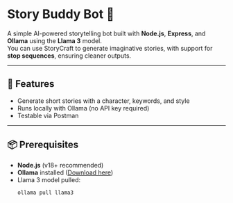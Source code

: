 # Story Buddy Bot 📝

A simple AI-powered storytelling bot built with **Node.js**, **Express**, and **Ollama** using the **Llama 3** model.  
You can use StoryCraft to generate imaginative stories, with support for **stop sequences**, ensuring cleaner outputs.

---

## 🚀 Features
- Generate short stories with a character, keywords, and style
- Runs locally with Ollama (no API key required)
- Testable via Postman

---

## 📦 Prerequisites
- **Node.js** (v18+ recommended)
- **Ollama** installed ([Download here](https://ollama.ai))
- Llama 3 model pulled:
  ```bash
  ollama pull llama3
